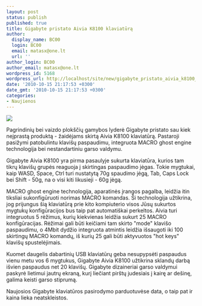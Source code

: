 ```yaml
---
layout: post
status: publish
published: true
title: Gigabyte pristato Aivia K8100 klaviatūrą
author:
  display_name: BC00
  login: BC00
  email: matasx@one.lt
  url: ''
author_login: BC00
author_email: matasx@one.lt
wordpress_id: 5168
wordpress_url: http://localhost/site/new/gigabyte_pristato_aivia_k8100_klaviatura/
date: '2010-10-15 21:17:53 +0300'
date_gmt: '2010-10-15 21:17:53 +0300'
categories:
- Naujienos
---
```

<div class="imgright"><img src="http://www.part.lt/img/3d80f861db1821bd275e3f4210315bfd364.jpg"  /></div>
<p>Pagrindinių bei vaizdo plokščių gamybos lyderė Gigabyte pristato sau kiek neįprastą produktą - žaidėjams skirtą Aivia K8100 klaviatūrą. Pastaroji pasižymi patobulintu klavišų paspaudimu, integruota MACRO ghost engine technologija bei nestandartiniu garso valdymu.</p>
<p>Gigabyte Aivia K8100 yra pirma pasaulyje sukurta klaviatūra, kurios tam tikrų klavišų grupės reaguoja į skirtingas paspaudimo jėgas. Tokie mygtukai, kaip WASD, Space, Ctrl turi nustatytą 70g spaudimo jėgą, Tab, Caps Lock bei Shift - 50g, na o visi kiti likusieji - 60g jėgą.</p>
<p>MACRO ghost engine technologija, aparatinės įrangos pagalba, leidžia itin tiksliai sukonfigūruoti  norimas MACRO komandas. Ši technologija užtikrina, jog prijungus šią klaviatūrą prie kito kompiuterio visos Jūsų sukurtos mygtukų konfigūracijos bus taip pat automatiškai perkeltos. Aivia turi integruotus 5 rėžimus, kurių kiekvienas leidžia sukurt 25 MACRO konfigūracijas. Rėžimai gali būti keičiami tam skirto "mode" klavišo paspaudimu, o 4Mbit dydžio integruota atmintis leidžia išsaugoti iki 100 skirtingų MACRO komandų, iš kurių 25 gali būti aktyvuotos "hot keys" klavišų spustelėjimais.</p>
<p>Kuomet daugelis dabartinių USB klaviatūrų geba nesupypsėti paspaudus vienu metu vos 6 mygtukus, Gigabyte Aivia K8100 užtikrina sklandų darbą išvien paspaudus net 20 klavišų. Gigabyte dizaineriai garso valdymui paskyrė lietimui jautrų ekraną, kurį liečiant pirštų judesiais į kairę ar dešinę, galima keisti garso stiprumą.</p>
<p>Naujosios Gigabyte klaviatūros pasirodymo parduotuvėse data, o taip pat ir kaina lieka neatskleistos.</p>
